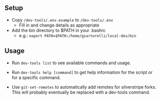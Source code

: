 ## Setup
- Copy `/dev-tools/.env.example` to `/dev-tools/.env`
  - Fill in and change details as appropriate
- Add the bin directory to $PATH in your .bashrc
  - e.g.: `export PATH=$PATH:/home/gsartorelli/local-dev/bin`

## Usage
- Run `dev-tools list` to see available commands and usage.
- Run `dev-tools help [command]` to get help information for the script or for a specific command.

- Use `git-set-remotes` to automatically add remotes for silverstripe forks.
  This will probably eventually be replaced with a dev-tools command.
